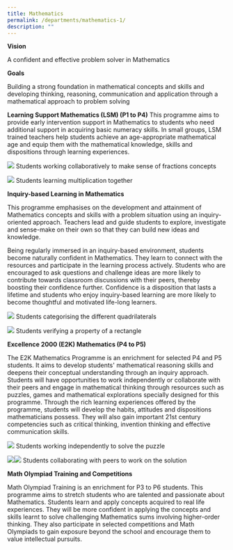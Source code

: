 ```yaml
---
title: Mathematics
permalink: /departments/mathematics-1/
description: ""
---
```

**Vision**

A confident and effective problem solver in Mathematics

**Goals**

Building a strong foundation in mathematical concepts and skills and developing thinking, reasoning, communication and application through a mathematical approach to problem solving

**Learning Support Mathematics (LSM) (P1 to P4)**
This programme aims to provide early intervention support in Mathematics to students who need additional support in acquiring basic numeracy skills. In small groups, LSM trained teachers help students achieve an age-appropriate mathematical age and equip them with the mathematical knowledge, skills and dispositions through learning experiences.

**![](https://lh5.googleusercontent.com/tYy3_wF5cy-J8nZzaZSLrqcJtaGpNtWFEkuTtuT3uarFI4ICZL7S35e415YfywQvxYYRmJZrnnNWcRX9sF2BTkmpfMiLPs26G3k2LBEiKcsBFjLa-QguRsGHNwmHPYY3X0QhSCBSsLnrn0ziRSRUmlca6GTIE3rsvBcA0x8Dl0NFWcU18HzlfHc1-ovWwA)**
Students working collaboratively to make sense of fractions concepts

**![](https://lh5.googleusercontent.com/d9Fo3EQlHNodm7s-CMyfyax1Oe-Ke-Z9nuC7sXJc6eExTpxXusaCseS6xcv13ive6t56OCyr5-D28kv2_KzNBTizSATsGw3vZV6e1HtX-kaRUC_DuX8BRzLunWThfUItsj7RL-f4cspt08m9tV5RsrFD5XsoL-zFi-PIYasDGqO47szx8WgjLecjP2A9Bw)**
Students learning multiplication together

**Inquiry-based Learning in Mathematics**

This programme emphasises on the development and attainment of Mathematics concepts and skills with a problem situation using an inquiry-oriented approach. Teachers lead and guide students to explore, investigate and sense-make on their own so that they can build new ideas and knowledge.

Being regularly immersed in an inquiry-based environment, students become naturally confident in Mathematics. They learn to connect with the resources and participate in the learning process actively. Students who are encouraged to ask questions and challenge ideas are more likely to contribute towards classroom discussions with their peers, thereby boosting their confidence further. Confidence is a disposition that lasts a lifetime and students who enjoy inquiry-based learning are more likely to become thoughtful and motivated life-long learners.

**![](https://lh3.googleusercontent.com/95ULvU4acp4Xdr2r3omGpClYbUBGR8AifY22YM2EzEmnwT6E8aJYn1AEN6pvt_0lKbpfFdXtmgPeGu5jNEDJdaMz9FVihnN5g1faXcd2XQSwDyuGnr8R8h-5Ht2D0mwuxvO35Mi0xqziriIB-p-v1Ap8vM2IyiOPxS044rFlNDECd4ndqa94hvZu8MmQvA)**
Students categorising the different quadrilaterals

**![](https://lh4.googleusercontent.com/b8BzmnpC6Y8r2hr9Z4v1N0VJF9wghRPgDTcdCWCCCEIYGRMI40Gg75uWipYQvDokxmbVvNLSbfAGxp8hlvlDWvMK7Lh4pOufPvPIGF4GVMZc3SC4YDhvlRK0PADST4j6WkqDjCf8UWF2BfAqO3CiwadSi4XZe2nsZq0GFpDal7S4ZOO2UNGg7JHMmsj26Q)**
Students verifying a property of a rectangle

**Excellence 2000 (E2K) Mathematics (P4 to P5)**

The E2K Mathematics Programme is an enrichment for selected P4 and P5 students. It aims to develop students' mathematical reasoning skills and deepens their conceptual understanding through an inquiry approach. Students will have opportunities to work independently or collaborate with their peers and engage in mathematical thinking through resources such as puzzles, games and mathematical explorations specially designed for this programme. Through the rich learning experiences offered by the programme, students will develop the habits, attitudes and dispositions mathematicians possess. They will also gain important 21st century competencies such as critical thinking, invention thinking and effective communication skills.

**![](https://lh5.googleusercontent.com/g6g6Pa5NtIjBWhrOV5Mx9Enlsu-cUrcgdSFkgLX4VnD50fvbIP6e_4itbRwdCG3yi8EyIuTmJ8_IfABOBpyn6d4FywnNctZ7H95Ve7m2BNfbfjL0ulvRFzVlj-946xcDO7rQG7X_Oo4Cz8IMa-WyDRCgzhrVZOkeAGM2Z-P_quai5OTo9GjUXT2-BqDlkQ)**
Students working independently to solve the puzzle

**![](https://lh4.googleusercontent.com/u9oYt0_nauVgGi0xijDVIetK1JqCePpYHXVksQnWhD7o9hD0ghAVC6_2XC4bUESKRZ91kcBL3w1dOERT8U2SgWQbD-yQRWStx_eQF6sjMLNBw31AcZDRIXbfLEBuNXUtGTnFl3OVB53NnhKILI1h8jwP3yVHseQWBt1tcJWzc8GDsuPLY5SygKNEWS5axA)![](https://lh5.googleusercontent.com/HSMcy6rOpBjF_n5FOqWS0TcoUK1iQs5xHXmuEEMSIGfRM9__jbJOq9zkV-Du1iBX0Gz196G-6gRUELFk8DUpCrNqnK3D7LbdBxxSyCzyxW2xLKoFJJpmrdSYTViYYq3y_ZfZe6foSbeB14uLdNb5KOs8G3XKbTC8Bs9hrmkKKDb7ClvxKJ2GnECwzjDa6w)**
Students collaborating with peers to work on the solution

**Math Olympiad Training and Competitions**

Math Olympiad Training is an enrichment for P3 to P6 students. This programme aims to stretch students who are talented and passionate about Mathematics. Students learn and apply concepts acquired to real life experiences. They will be more confident in applying the concepts and skills learnt to solve challenging Mathematics sums involving higher-order thinking. They also participate in selected competitions and Math Olympiads to gain exposure beyond the school and encourage them to value intellectual pursuits.

